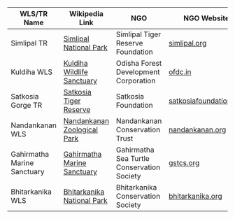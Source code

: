 | WLS/TR Name                     | Wikipedia Link                                                                | NGO                          | NGO Website                                |
|----------------------------------|-------------------------------------------------------------------------------|------------------------------|--------------------------------------------|
| Simlipal TR                      | [Simlipal National Park](https://en.wikipedia.org/wiki/Simlipal_National_Park) | Simlipal Tiger Reserve Foundation | [simlipal.org](https://www.simlipal.org)    |
| Kuldiha WLS                      | [Kuldiha Wildlife Sanctuary](https://en.wikipedia.org/wiki/Kuldiha_Wildlife_Sanctuary) | Odisha Forest Development Corporation | [ofdc.in](http://www.ofdc.in)              |
| Satkosia Gorge TR                | [Satkosia Tiger Reserve](https://en.wikipedia.org/wiki/Satkosia_Tiger_Reserve) | Satkosia Foundation          | [satkosiafoundation.org](https://www.satkosiafoundation.org) |
| Nandankanan WLS                  | [Nandankanan Zoological Park](https://en.wikipedia.org/wiki/Nandankanan_Zoological_Park) | Nandankanan Conservation Trust | [nandankanan.org](http://www.nandankanan.org) |
| Gahirmatha Marine Sanctuary      | [Gahirmatha Marine Sanctuary](https://en.wikipedia.org/wiki/Gahirmatha_Marine_Sanctuary) | Gahirmatha Sea Turtle Conservation Society | [gstcs.org](http://www.gstcs.org)           |
| Bhitarkanika WLS                 | [Bhitarkanika National Park](https://en.wikipedia.org/wiki/Bhitarkanika_National_Park) | Bhitarkanika Conservation Society | [bhitarkanika.org](https://www.bhitarkanika.org) |
